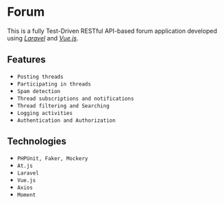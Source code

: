 Forum
=====

This is a fully Test-Driven RESTful API-based forum application developed using [*Laravel*](https://laravel.com/) and [*Vue.js*](https://vuejs.org/).


## Features
- `Posting threads`
- `Participating in threads`
- `Spam detection`
- `Thread subscriptions and notifications`
- `Thread filtering and Searching`
- `Logging activities`
- `Authentication and Authorization`

## Technologies
- `PHPUnit, Faker, Mockery`
- `At.js`
- `Laravel`
- `Vue.js`
- `Axios`
- `Moment`
